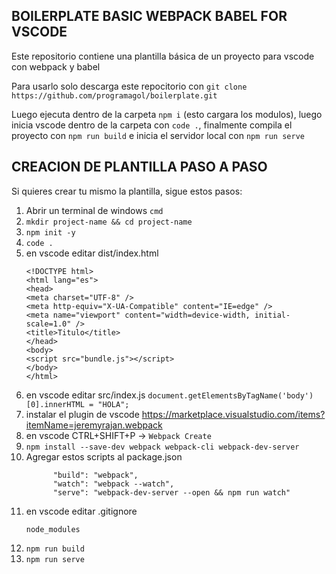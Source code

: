 ## BOILERPLATE BASIC WEBPACK BABEL FOR VSCODE

Este repositorio contiene una plantilla básica de un proyecto para vscode con webpack y babel

Para usarlo solo descarga este repocitorio con
```git clone https://github.com/programagol/boilerplate.git```

 Luego ejecuta dentro de la carpeta ```npm i``` (esto cargara los modulos), luego inicia vscode dentro de la carpeta con ```code .```, finalmente compila el proyecto con ```npm run build``` e inicia el servidor local con ```npm run serve```


## CREACION DE PLANTILLA PASO A PASO
Si quieres crear tu mismo la plantilla, sigue estos pasos:
1. Abrir un terminal de windows ```cmd```
1. ```mkdir project-name && cd project-name```
1. ```npm init -y```
1. ```code .```
1. en vscode editar dist/index.html
      ```
      <!DOCTYPE html>
      <html lang="es">
      <head>
      <meta charset="UTF-8" />
      <meta http-equiv="X-UA-Compatible" content="IE=edge" />
      <meta name="viewport" content="width=device-width, initial-scale=1.0" />
      <title>Titulo</title>
      </head>
      <body>
      <script src="bundle.js"></script>
      </body>
      </html>
      ```
1. en vscode editar src/index.js
      ```document.getElementsByTagName('body')[0].innerHTML = "HOLA";```
1. instalar el plugin de vscode https://marketplace.visualstudio.com/items?itemName=jeremyrajan.webpack
1. en vscode CTRL+SHIFT+P -> ```Webpack Create```
1. ```npm install --save-dev webpack webpack-cli webpack-dev-server```
1. Agregar estos scripts al package.json
      ```
            "build": "webpack",
            "watch": "webpack --watch",
            "serve": "webpack-dev-server --open && npm run watch"
      ```
1. en vscode editar  .gitignore
      ```
      node_modules  
      ```
1. ```npm run build```
1. ```npm run serve```
